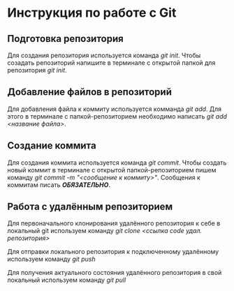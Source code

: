 # Инструкция по работе с Git

## Подготовка репозитория
Для создания репозитория используется команда *git init*. Чтобы созадать репозиторий напишите в терминале с открытой папкой для репозитория *git init*.

## Добавление файлов в репозиторий

Для добавления файла к коммиту используется комманда *git add*. Для этого в терминале с папкой-репозиторием необходимо написать *git add <название файла>*.

## Создание коммита
Для создания коммита используется команда *git commit*. Чтобы создать новый коммит в терминале с открытой папкой-репозиторием пишем команду *git commit -m "<сообщение к коммиту>"*. Сообщения к коммитам писать ***ОБЯЗАТЕЛЬНО***.

## Работа с удалённым репозиторием
Для первоначального клонирования удалённого репозитория к себе в локальный git используем команду *git clone <ссылка code удал. репозитория>*

Для отправки локального репозитория к подключенному удалённому используем команду *git push*

Для получения актуального состояния удалённого репозитория в свой локальный используем команду *git pull*
